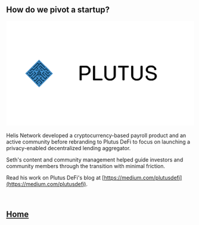 ## How do we pivot a startup?

<img src="images/plutblockwhite.png?raw=true"/>

Helis Network developed a cryptocurrency-based payroll product and an active community before rebranding to Plutus DeFi to focus on
launching a privacy-enabled decentralized lending aggregator.

Seth's content and community management helped guide investors and community members through the transition with minimal friction.

Read his work on Plutus DeFi's blog at [https://medium.com/plutusdefi](https://medium.com/plutusdefi).

<br>

## <a href="/SethGoldfarbPortfolio">Home</a>
